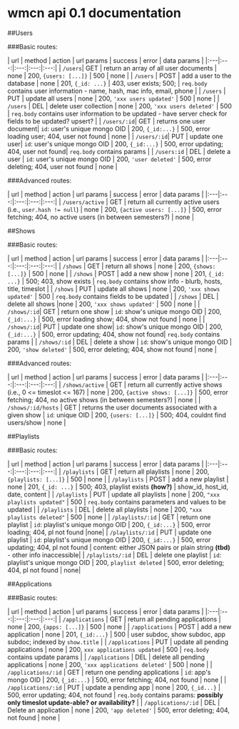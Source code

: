 # wmcn api 0.1 documentation

##Users

###Basic routes:

| url | method | action | url params | success | error | data params |
|:---|:---:|:---:|:---:|:---:|
| `/users`| GET  | return an array of all user documents | none | 200, `{users: [...]}` | 500 | none |
| `/users` | POST | add a user to the database | none | 201, `{_id: ...}` | 403, user exists; 500; | `req.body` contains user information - name, hash, mac info, email, phone |
| `/users` | PUT | update all users | none | 200, `'xxx users updated'` | 500 | none |
| `/users` | DEL | delete  user collection | none | 200, `'xxx users deleted'` | 500 | `req.body` contains user information to be updated - have server check for fields to be updated? upsert? |
| `/users/:id`| GET  | returns one user document|  `id`: user's unique mongo OID | 200, `{_id:...}` | 500, error loading user; 404, user not found | none |
| `/users/:id`| PUT  | update one user|  `id`: user's unique mongo OID | 200, `{_id:...}` | 500, error updating; 404, user not found| `req.body` contains params  |
| `/users:id` | DEL | delete a user | `id`: user's unique mongo OID | 200, `'user deleted'` | 500, error deleting; 404, user not found  | none |

###Advanced routes:

| url | method | action | url params | success | error | data params |
|:---|:---:|:---:|:---:|:---:|
| `/users/active` | GET | return all currently active users (i.e., `user.hash != null`) | none | 200, `{active users: [...]}` | 500, error fetching; 404, no active users (in between semesters?) | none |


 



##Shows

###Basic routes:

| url | method | action | url params | success | error | data params |
|:---|:---:|:---:|:---:|:---:|
| `/shows` | GET | return all shows | none | 200, `{shows: [...]}` | 500 | none |
| `/shows` | POST | add a new show | none | 201, `{_id: ...}` | 500; 403, show exists | `req.body` contains show info - blurb, hosts, title, timeslot |
| `/shows` | PUT | update all shows | none | 200, `'xxx shows updated'` | 500 | `req.body` contains fields to be updated |
| `/shows` | DEL | delete all shows |none | 200, `'xxx shows updated'` | 500 | none |
| `/shows/:id`| GET  | return one show |  `id`: show's unique mongo OID | 200, `{_id:...}` | 500, error loading show; 404, show not found | none |
| `/shows/:id`| PUT  | update one show|  `id`: show's unique mongo OID | 200, `{_id:...}` | 500, error updating; 404, show not found| `req.body` contains params  |
| `/shows/:id` | DEL | delete a show | `id`: show's unique mongo OID | 200, `'show deleted'` | 500, error deleting; 404, show not found  | none |


###Advanced routes:

| url | method | action | url params | success | error | data params |
|:---|:---:|:---:|:---:|:---:|
| `/shows/active` | GET | return all currently active shows (i.e., 0 <= timeslot <= 167) | none | 200, `{active shows: [...]}` | 500, error fetching; 404, no active shows (in between semesters?) | none |
| `/shows/:id/hosts` | GET | returns the user documents associated with a given show | `id`: unique OID | 200, `{users: [...]}` | 500; 404, couldnt find users/show | none |



##Playlists

###Basic routes: 

| url | method | action | url params | success | error | data params |
|:---|:---:|:---:|:---:|:---:|
| `/playlists` | GET | return all playlists | none | 200, `{playlists: [...]}` | 500 | none |
| `/playlists` | POST | add a new playlist | none | 201, `{_id: ...}` | 500; 403, playlist exists **(how?)** | show_id, host_id, date, content |
| `/playlists` | PUT | update all playlists | none | 200, `"xxx playlists updated"` | 500 | `req.body` contains parameters and values to be updated | 
| `/playlists` | DEL | delete all playlists | none | 200, `"xxx playlists deleted"` | 500 | none |
| `/playlists/:id` | GET | return one playlist | `id`: playlist's unique mongo OID | 200, `{_id:...}` | 500, error loading; 404, pl not found |none|
| `/playlists/:id` | PUT | update one playlist | `id`: playlist's unique mongo OID | 200, `{_id:...}` | 500, error updating; 404, pl not found | content: either JSON pairs or plain string **(tbd)** - other info inaccessible|
| `/playlists/:id` | DEL | delete one playlist | `id`: playlist's unique mongo OID | 200, `playlist deleted` | 500, error deleting; 404, pl not found | none|


##Applications

###Basic routes:

| url | method | action | url params | success | error | data params |
|:---|:---:|:---:|:---:|:---:|
| `/applications` | GET | return all pending applications | none | 200, `{apps: [...]}` | 500 | none |
| `/applications` | POST | add a new application | none | 201, `{_id:...}` | 500 | user subdoc, show subdoc, app subdoc; indexed by `show.title` |
| `/applications` | PUT | update all pending applications | none | 200, `xxx applications updated` | 500 | `req.body` contains update params |
| `/applications` | DEL | delete all pending applications | none | 200, `'xxx applications deleted'` | 500 | none |
| `/applications/:id` | GET | return one pending applications | `id`: app's mongo OID | 200, `{_id:...}` | 500, error fetching; 404, not found | none |
| `/applications/:id` | PUT | update a pending app | none | 200, `{_id...}` | 500, error updating; 404, not found | `req.body` contains params: **possibly only timeslot update-able? or availability?** |
| `/applications/:id` | DEL | Delete an application | none | 200, `'app deleted'` | 500, error deleting; 404, not found | none |

